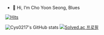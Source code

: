 - 👋 Hi, I’m Cho Yoon Seong, Blues

[![Hits](https://hits.seeyoufarm.com/api/count/incr/badge.svg?url=https%3A%2F%2Fgithub.com%2Fcys0217&count_bg=%2379C83D&title_bg=%23555555&icon=&icon_color=%23E7E7E7&title=hits&edge_flat=false)](https://hits.seeyoufarm.com)

![Cys0217's GitHub stats](https://github-readme-stats.vercel.app/api?username=chongal0217&show_icons=true&theme=tokyonight)   [![Solved.ac 프로필](http://mazassumnida.wtf/api/v2/generate_badge?boj=chongal0217)](https://solved.ac/chongal0217)

<!---
chongal0217/chongal0217 is a ✨ special ✨ repository because its `README.md` (this file) appears on your GitHub profile.
You can click the Preview link to take a look at your changes.
--->
